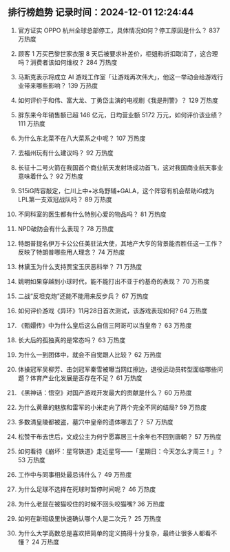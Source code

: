 
## 排行榜趋势 记录时间：2024-12-01 12:24:44
  
  1. 官方证实 OPPO 杭州全球总部停工，具体情况如何？停工原因是什么？ 837 万热度
    
  2. 顾客 1 万买巴黎世家衣服 8 天后被要求补差价，柜姐称折扣取消了，这合理吗？消费者该如何维权？ 284 万热度
    
  3. 马斯克表示将成立 AI 游戏工作室「让游戏再次伟大」，他这一举动会给游戏行业带来哪些影响？ 139 万热度
    
  4. 如何评价于和伟、富大龙、丁勇岱主演的电视剧《我是刑警》？ 129 万热度
    
  5. 胖东来今年销售额已超 146 亿元，日均营业额 5172 万元，如何评价该业绩？ 111 万热度
    
  6. 为什么东北菜不在八大菜系之中呢？ 107 万热度
    
  7. 去福州玩有什么建议吗？ 92 万热度
    
  8. 长征十二号火箭在我国首个商业航天发射场成功首飞，这对我国商业航天事业意味着什么？ 92 万热度
    
  9. S15iG阵容敲定，仁川上中+冰岛野辅+GALA，这个阵容有机会帮助iG成为LPL第一支双冠战队吗？ 89 万热度
    
  10. 不同科室的医生都有什么特别心爱的物品吗？ 81 万热度
    
  11. NPD破防会有什么表现？ 78 万热度
    
  12. 特朗普提名伊万卡公公任美驻法大使，其地产大亨的背景能否胜任这一工作？反映了特朗普哪些用人理念？ 74 万热度
    
  13. 林黛玉为什么支持贾宝玉厌恶科举？ 71 万热度
    
  14. 姚明如果穿越到小球时代，能不能打出不亚于约基奇的表现？ 70 万热度
    
  15. 二战“反坦克炮”还能不能用来反步兵？ 67 万热度
    
  16. 如何评价游戏《异环》11月28日首次测试，该游戏表现如何? 64 万热度
    
  17. 《甄嬛传》中为什么皇后这么自信三阿哥可以当皇帝？ 63 万热度
    
  18. 长大后的孤独真的是常态吗？ 63 万热度
    
  19. 为什么一到团体中，就会不自觉跟人比较？ 62 万热度
    
  20. 体操冠军吴柳芳、击剑冠军秦雪被曝当网红擦边，退役运动员转型面临哪些问题？体育产业化发展是否存在不足？ 61 万热度
    
  21. 《黑神话：悟空》对国产游戏开发最大的贡献是什么？ 60 万热度
    
  22. 为什么黄章的魅族和雷军的小米走向了两个完全不同的结局? 59 万热度
    
  23. 多数清皇陵都被盗，墓穴中皇帝的遗体哪去了？ 57 万热度
    
  24. 松赞干布去世后，文成公主为何宁愿寡居三十余年也不回到唐朝？ 57 万热度
    
  25. 如何看待《崩坏：星穹铁道》走近星穹——「星期日：今天怎么才周三！」？ 53 万热度
    
  26. 工作中与同事相处最忌讳什么？ 49 万热度
    
  27. 为什么足球不选择在死球时暂停时间呢？ 46 万热度
    
  28. 为什么老鼠在被猫咬住的时候不回头咬猫嘴? 36 万热度
    
  29. 如何在新班级里快速确认哪个人是二次元？ 25 万热度
    
  30. 为什么大学高数总是喜欢把简单的定义搞得十分复杂，最终让很多人都看不懂？ 24 万热度
    